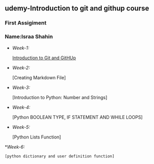 ## udemy-Introduction to git and githup course
### First Assigiment

### Name:Israa Shahin

* _Week-1:_

    [Introduction to Git and GitHUp](https://github.com/Israashahin/Facoders.git)

* _Week-2:_

    [Creating Markdown File]

* _Week-3:_

    [Introduction to Python: Number and Strings]

* _Week-4:_

    [Python BOOLEAN TYPE, IF STATEMENT AND WHILE LOOPS]

* _Week-5:_

    [Python Lists Function]

*_Week-6:_

    [python dictionary and user definition function]
